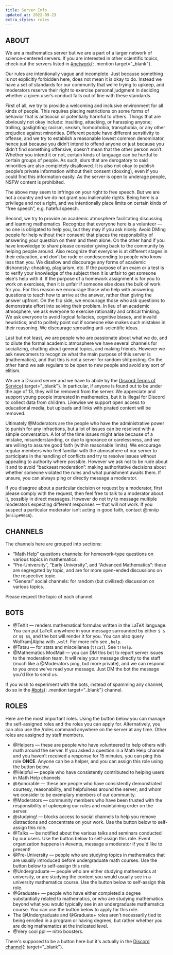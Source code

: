 ```yaml
---
title: Server Info
updated_at: 2022-09-23
extra_styles: roles
---
```


## ABOUT

We are a mathematics server but we are a part of a larger network of science-centered servers. If you are interested in other scientific topics, check out the servers listed in [#network](https://discord.com/channels/268882317391429632/406129911992942593){: .mention target="_blank"}.

Our rules are intentionally vague and incomplete. Just because something is not explicitly forbidden here, does not mean it is okay to do. Instead we have a set of standards for our community that we’re trying to upkeep, and moderators reserve their right to exercise personal judgment in deciding whether a given user’s conduct falls out of line with these standards.

First of all, we try to provide a welcoming and inclusive environment for all kinds of people. This requires placing restrictions on some forms of behavior that is antisocial or potentially harmful to others. Things that are obviously not okay include: insulting, attacking, or harassing anyone; trolling, gaslighting; racism, sexism, homophobia, transphobia, or any other prejudice against minorities. Different people have different sensitivity to offense, and we try to establish a reasonable lowest common denominator, hence just because you didn’t intend to offend anyone or just because you didn’t find something offensive, doesn’t mean that the other person won’t. Whether you intend it or not, certain kinds of language can be hurtful to certain groups of people. As such, slurs that are derogatory to said minorities are also completely disallowed. It is also not okay to publish people’s private information without their consent (doxxing), even if you could find this information easily. As the server is open to underage people, NSFW content is prohibited.

The above may seem to infringe on your right to free speech. But we are not a country and we do not grant you inalienable rights. Being here is a privilege and not a right, and we intentionally place limits on certain kinds of “free speech”, e.g. hateful speech.

Second, we try to provide an academic atmosphere facilitating discussing and learning mathematics. Recognize that everyone here is a volunteer — no one is obligated to help you, but they may if you ask nicely. Avoid DMing people for help without their consent: that places the responsibility of answering your question on them and them alone. On the other hand if you have knowledge to share please consider giving back to the community by helping people around. Also recognize that everyone is at different stages in their education, and don’t be rude or condescending to people who know less than you. We disallow and discourage any forms of academic dishonesty: cheating, plagiarism, etc. If the purpose of an exam or a test is to verify your knowledge of the subject then it is unfair to get someone else's help with it. If the purpose of a homework assignment is for you to work on exercises, then it is unfair if someone else does the bulk of work for you. For this reason we encourage those who help with answering questions to teach how to arrive at the answer, rather than giving the answer upfront. On the flip side, we encourage those who ask questions to demonstrate effort into solving their problem. In lieu of an academic atmosphere, we ask everyone to exercise rationality and critical thinking. We ask everyone to avoid logical fallacies, cognitive biases, and invalid heuristics; and to politely point out if someone else makes such mistakes in their reasoning. We discourage spreading anti-scientific ideas.

Last but not least, we are people who are passionate about what we do, and to dilute the formal academic atmosphere we have several channels for socializing, chatting about general topics, and making friends. However we ask newcomers to recognize what the main purpose of this server is (mathematics), and that this is not a server for random shitposting. On the other hand we ask regulars to be open to new people and avoid any sort of elitism.

We are a Discord server and we have to abide by the [Discord Terms of Service](https://discord.com/terms){:target="_blank"}. In particular, if anyone is found out to be under the age of 13, they will be removed from the server. We appreciate and support young people interested in mathematics, but it is illegal for Discord to collect data from children. Likewise we support open access to educational media, but uploads and links with pirated content will be removed.

Ultimately <a class="mention moderators">@Moderators</a> are the people who have the administrative power to punish for any infractions, but a lot of issues can be resolved with a simple conversation. A lot of the time issues might arise because of a mistake, misunderstanding, or due to ignorance or carelessness, and we are willing to assume good faith (within reasonable limits). We encourage regular members who feel familiar with the atmosphere of our server to participate in the handling of conflicts and try to resolve issues without appealing to authority where possible. However we ask not to be rude about it and to avoid “backseat moderation”: making authoritative decisions about whether someone violated the rules and what punishment awaits them. If unsure, you can always ping or directly message a moderator.

If you disagree about a particular decision or request by a moderator, first please comply with the request, then feel free to talk to a moderator about it, possibly in direct messages. However do not try to message multiple moderators expecting different responses — that will not work. If you suspect a particular moderator isn’t acting in good faith, contact <a class="mention">@mniip</a> (`mniip#9046`).

## CHANNELS

The channels here are grouped into sections:
 - “Math Help” questions channels: for homework-type questions on various topics in mathematics.
 - “Pre-University”, “Early University”, and “Advanced Mathematics”: these are segregated by topic, and are for more open-ended discussions on the respective topic.
 - “General” social channels: for random (but civilized) discussion on various topics.

Please respect the topic of each channel.

## BOTS

 - <a class="mention">@TeXit</a> — renders mathematical formulas written in the LaTeX language. You can put LaTeX anywhere in your message surrounded by either `$ $` or `$$ $$`, and the bot will render it for you. You can also query Wolfram\|Alpha with `,wolf`. For more info see `,help`.
 - <a class="mention">@Tatsu</a> — for stats and miscellanea (`t!cat`). See `t!help`.
 - <a class="mention">@Mathematics ModMail</a> — you can DM this bot to report server issues to the moderation team. It will relay your message directly to the staff (much like a <a class="mention moderators">@Moderators</a> ping, but more private), and we can respond to you once we've read your message. Just DM the bot the message you'd like to send us.

If you wish to experiment with the bots, instead of spamming any channel, do so in the [#bots](https://discord.com/channels/268882317391429632/488104216678760469){: .mention target="_blank"} channel.

## ROLES
Here are the most important roles. Using the button below you can manage the self-assigned roles and the roles you can apply for. Alternatively, you can also use the <a class="mention">/roles</a> command anywhere on the server at any time. Other roles are assigned by staff members.

 - <a class="mention">@Helpers</a> — these are people who have volunteered to help others with math around the server. If you asked a question in a Math Help channel and you haven’t received a response for 15 minutes, you can ping this role **ONCE**. Anyone can be a helper, and you can assign this role using the button below.
 - <a class="mention helpful">@Helpful</a> — people who have consistently contributed to helping users in Math Help channels.
 - <a class="mention honorable">@ℌonorable</a> — these are people who have consistently demonstrated courtesy, reasonability, and helpfulness around the server; and whom we consider to be exemplary members of our community.
 - <a class="mention moderators">@Moderators</a> — community members who have been trusted with the responsibility of upkeeping our rules and maintaining order on the server.
 - <a class="mention">@studying!</a> — blocks access to social channels to help you remove distractions and concentrate on your work. Use the button below to self-assign this role.
 - <a class="mention">@Talks</a> — be notified about the various talks and seminars conducted by our users. Use the button below to self-assign this role. Event organization happens in #events, message a moderator if you'd like to present!
 - <a class="mention">@Pre-University</a> — people who are studying topics in mathematics that are usually introduced before undergraduate math courses. Use the button below to self-assign this role.
 - <a class="mention">@Undergraduate</a> — people who are either studying mathematics at university, or are studying the content you would usually see in a university mathematics course. Use the button below to self-assign this role.
 - <a class="mention">@Graduate+</a> — people who have either completed a degree substantially related to mathematics, or who are studying mathematics beyond what you would typically see in an undergraduate mathematics course. You can use the button below to apply for this role.
 - The <a class="mention">@Undergraduate</a> and <a class="mention">@Graduate+</a> roles aren’t necessarily tied to being enrolled in a program or having degrees, but rather whether you are doing mathematics at the indicated level.
 - <a class="mention booster">@Very cool ppl</a> — nitro boosters.

There's supposed to be a button here but it's actually in the [Discord channel](https://discord.com/channels/268882317391429632/525440994242461702/987801227414880296){: target="_blank"}.
